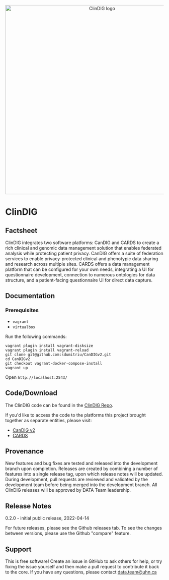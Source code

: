 <p align="center">
  <img src="https://github.com/data-team-uhn/cards/blob/clindig_demo/clindig-resources/clinical-data/src/main/media/SLING-INF/content/libs/cards/resources/logo.png" width="600px" alt="ClinDIG logo"/>
</p>

# ClinDIG

## Factsheet
ClinDIG integrates two software platforms: CanDIG and CARDS to create a rich clinical and genomic data management solution that enables federated analysis while protecting patient privacy. CanDIG offers a suite of federation services to enable privacy-protected clinical and phenotypic data sharing and research across multiple sites. CARDS offers a data management platform that can be configured for your own needs, integrating a UI for questionnaire development, connection to numerous ontologies for data structure, and a patient-facing questionnaire UI for direct data capture. 

## Documentation
### Prerequisites
- `vagrant`
- `virtualbox`

Run the following commands:
```
vagrant plugin install vagrant-disksize
vagrant plugin install vagrant-reload
git clone git@github.com:sdumitriu/CanDIGv2.git
cd CanDIGv2
git checkout vagrant-docker-compose-install
vagrant up
```
Open `http://localhost:2543/`

## Code/Download
The ClinDIG code can be found in the [ClinDIG Repo](https://github.com/data-team-uhn/clindig/).

If you'd like to access the code to the platforms this project brought together as separate entities, please visit:
- [CanDIG v2](https://github.com/CanDIG/CanDIGv2)
- [CARDS](https://github.com/data-team-uhn/cards/)

## Provenance
New features and bug fixes are tested and released into the development branch upon completion. Releases are created by combining a number of features into a single release tag, upon which release notes will be updated. During development, pull requests are reviewed and validated by the development team before being merged into the development branch. All ClinDIG releases will be approved by DATA Team leadership.

## Release Notes
0.2.0 - initial public release, 2022-04-14

For future releases, please see the Github releases tab. To see the changes between versions, please use the Github "compare" feature.


## Support
This is free software! Create an issue in GitHub to ask others for help, or try fixing the issue yourself and then make a pull request to contribute it back to the core. If you have any questions, please contact data.team@uhn.ca
